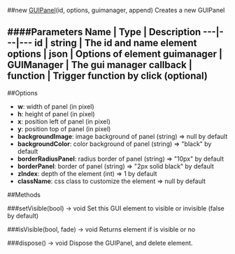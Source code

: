 ##new [GUIPanel](#)(id, options, guimanager, append)
Creates a new GUIPanel

####Parameters
Name | Type | Description
---|---|---
**id** | string | The id and name element
**options** | json | Options of element
**guimanager** | GUIManager | The gui manager
**callback** | function | Trigger function by click (optional)
---

##Options

* **w**: width of panel (in pixel)
* **h**: height of panel (in pixel)
* **x**: position left of panel (in pixel)
* **y**: position top of panel (in pixel)
* **backgroundImage**: image background of panel (string) =&gt; null by default
* **backgroundColor**: color background of panel (string) =&gt; "black" by default
* **borderRadiusPanel**: radius border of panel (string)  =&gt; "10px" by default
* **borderPanel**: border of panel (string)  =&gt; "2px solid black" by default
* **zIndex**: depth of the element (int) =&gt; 1 by default
* **className**: css class to customize the element =&gt; null by default

##Methods

###setVisible(bool) → void
Set this GUI element to visible or invisible (false by default)

###isVisible(bool, fade) → void
Returns element if is visible or no

###dispose() → void
Dispose the GUIPanel, and delete element.
